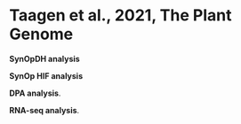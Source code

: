 # Taagen et al., 2021, The Plant Genome 

**SynOpDH analysis** 

**SynOp HIF analysis**  

**DPA analysis**. 

**RNA-seq analysis**. 
